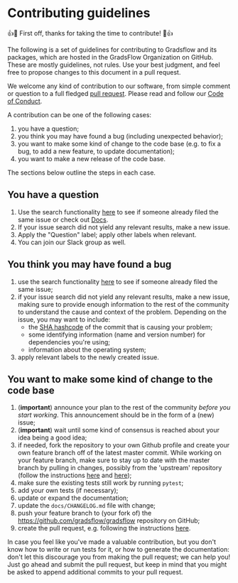 # Contributing guidelines

👍🎉 First off, thanks for taking the time to contribute! 🎉👍

The following is a set of guidelines for contributing to Gradsflow and its packages,
which are hosted in the GradsFlow Organization on GitHub.
These are mostly guidelines, not rules.
Use your best judgment, and feel free to propose changes to this document in a pull request.

We welcome any kind of contribution to our software, from simple comment or question to a
full fledged [pull request](https://help.github.com/articles/about-pull-requests/).
Please read and follow our [Code of Conduct](CODE_OF_CONDUCT.md).

A contribution can be one of the following cases:

1. you have a question;
1. you think you may have found a bug (including unexpected behavior);
1. you want to make some kind of change to the code base
   (e.g. to fix a bug, to add a new feature, to update documentation);
1. you want to make a new release of the code base.

The sections below outline the steps in each case.

## You have a question

1. Use the search functionality [here](https://github.com/gradsflow/gradsflow/issues) to see if someone already
   filed the same issue or check out [Docs](https://docs.gradsflow.com).
2. If your issue search did not yield any relevant results, make a new issue.
3. Apply the "Question" label; apply other labels when relevant.
4. You can join our Slack group as well.

## You think you may have found a bug

1. use the search functionality [here](https://github.com/gradsflow/gradsflow/issues) to see if someone already filed the same issue;
1. if your issue search did not yield any relevant results, make a new issue, making sure to provide enough information to the rest of the community to understand the cause and context of the problem. Depending on the issue, you may want to include:
    - the [SHA hashcode](https://help.github.com/articles/autolinked-references-and-urls/#commit-shas) of the commit that is causing your problem;
    - some identifying information (name and version number) for dependencies you're using;
    - information about the operating system;
1. apply relevant labels to the newly created issue.

## You want to make some kind of change to the code base

1. (**important**) announce your plan to the rest of the community *before you start working*. This announcement should be in the form of a (new) issue;
1. (**important**) wait until some kind of consensus is reached about your idea being a good idea;
1. if needed, fork the repository to your own Github profile and create your own feature branch off of the latest master commit. While working on your feature branch, make sure to stay up to date with the master branch by pulling in changes, possibly from the 'upstream' repository (follow the instructions [here](https://help.github.com/articles/configuring-a-remote-for-a-fork/) and [here](https://help.github.com/articles/syncing-a-fork/));
1. make sure the existing tests still work by running ``pytest``;
1. add your own tests (if necessary);
1. update or expand the documentation;
1. update the `docs/CHANGELOG.md` file with change;
1. push your feature branch to (your fork of) the https://github.com/gradsflow/gradsflow repository on GitHub;
1. create the pull request, e.g. following the instructions [here](https://help.github.com/articles/creating-a-pull-request/).

In case you feel like you've made a valuable contribution, but you don't know how to write or run tests for it, or how to generate the documentation: don't let this discourage you from making the pull request; we can help you! Just go ahead and submit the pull request, but keep in mind that you might be asked to append additional commits to your pull request.
